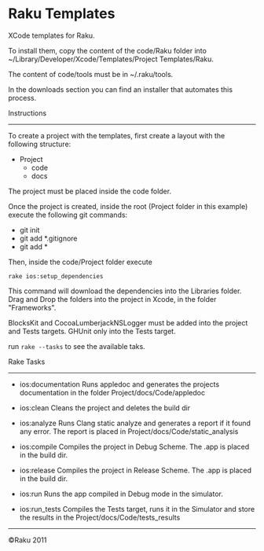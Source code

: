 Raku Templates
=================
XCode templates for Raku.

To install them, copy the content of the code/Raku folder into ~/Library/Developer/Xcode/Templates/Project Templates/Raku.

The content of code/tools must be in ~/.raku/tools.

In the downloads section you can find an installer that automates this process.

Instructions
____________
To create a project with the templates, first create a layout with the following structure:

- Project
	- code
	- docs
	
The project must be placed inside the code folder.

Once the project is created, inside the root (Project folder in this example) execute the following git commands:

- git init
- git add *.gitignore
- git add *

Then, inside the code/Project folder execute

`rake ios:setup_dependencies`

This command will download the dependencies into the Libraries folder. Drag and Drop the folders into the project in Xcode, in the folder "Frameworks".

BlocksKit and CocoaLumberjackNSLogger must be added into the project and Tests targets.
GHUnit only into the Tests target.

run `rake --tasks` to see the available taks.

Rake Tasks
__________

- ios:documentation
Runs appledoc and generates the projects documentation in the folder Project/docs/Code/appledoc

- ios:clean
Cleans the project and deletes the build dir

- ios:analyze
Runs Clang static analyze and generates a report if it found any error. The report is placed in Project/docs/Code/static_analysis

- ios:compile
Compiles the project in Debug Scheme. The .app is placed in the build dir.

- ios:release
Compiles the project in Release Scheme. The .app is placed in the build dir.

- ios:run
Runs the app compiled in Debug mode in the simulator.

- ios:run_tests
Compiles the Tests target, runs it in the Simulator and store the results in the Project/docs/Code/tests_results

	

__________________
&copy;Raku 2011